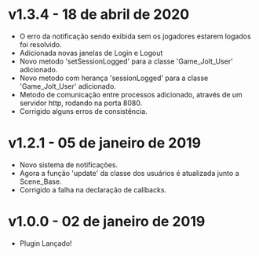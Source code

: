 # v1.3.4 - 18 de abril de 2020
- O erro da notificação sendo exibida sem os jogadores estarem logados foi resolvido.
- Adicionada novas janelas de Login e Logout
- Novo metodo 'setSessionLogged' para a classe 'Game_Jolt_User' adicionado.
- Novo metodo com herança 'sessionLogged' para a classe 'Game_Jolt_User' adicionado.
- Metodo de comunicação entre processos adicionado, através de um servidor http, rodando na porta 8080.
- Corrigido alguns erros de consistência.

# v1.2.1 - 05 de janeiro de 2019
- Novo sistema de notificações.
- Agora a função 'update' da classe dos usuários é atualizada junto a Scene_Base.
- Corrigido a falha na declaração de callbacks.

# v1.0.0 - 02 de janeiro de 2019
- Plugin Lançado!
